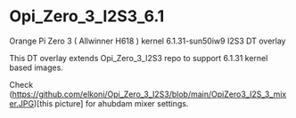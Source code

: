 # Opi_Zero_3_I2S3_6.1
Orange Pi Zero 3 ( Allwinner H618 )  kernel 6.1.31-sun50iw9 I2S3 DT overlay

This DT overlay extends Opi_Zero_3_I2S3 repo to support 6.1.31 kernel based images.

Check (https://github.com/elkoni/Opi_Zero_3_I2S3/blob/main/OpiZero3_I2S_3_mixer.JPG)[this picture] 
for ahubdam mixer settings.
